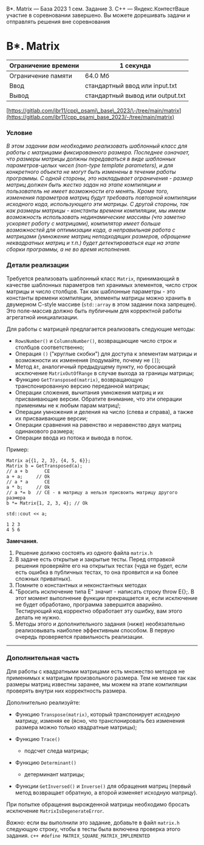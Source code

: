  B\*. Matrix — База 2023 1 сем. Задание 3\. C\+\+ — Яндекс.КонтестВаше участие в соревновании завершено. Вы можете дорешивать задачи и отправлять решения вне соревнования


B\*. Matrix
===========




| Ограничение времени | 1 секунда |
| --- | --- |
| Ограничение памяти | 64\.0 Мб |
| Ввод | стандартный ввод или input.txt |
| Вывод | стандартный вывод или output.txt |






[https://gitlab.com/ibr11/cpp\_psami\_base\_2023/\-/tree/main/matrix](https://gitlab.com/ibr11/cpp_psami_base_2023/-/tree/main/matrix)


### Условие


*В этом задании вам необходимо реализовать шаблонный класс для работы с матрицами фиксированного размера. Последнее
 означает, что размеры матрицы должны передаваться в виде шаблонных параметров\-целых чисел (non\-type template
 parameters), и для конкретного объекта не могут быть изменены в течении работы программы. С одной стороны, это
 накладывает ограничения \- размер матриц должен быть жестко задан на этапе компиляции и пользователь не имеет возможности
 его менять. Кроме того, изменения параметров матриц будут требовать повторной компиляции исходного кода, использующего
 эти матрицы. С другой стороны, так как размеры матрицы \- константы времени компиляции, мы имеем возможность использовать
 нединамические массивы (что заметно ускоряет работу с матрицами), компилятор имеет больше возможностей для оптимизации
 кода, а неправильная работа с матрицами (умножение матриц неподходящих размеров, обращение неквадратных матриц и т.п.)
 будет детектироваться еще на этапе сборки программы, а не во время исполнения.*


### Детали реализации


Требуется реализовать шаблонный класс `Matrix`, принимающий в качестве шаблонных параметров тип хранимых элементов,
 число строк матрицы и число столбцов. Так как шаблонные параметры \- это константы времени компиляции, элементы матрицы
 можно хранить в двумерном C\-style массиве (`std::array` в этом задании пока запрещен). Это поле\-массив должно быть
 публичным для корректной работы агрегатной инициализации.


Для работы с матрицей предлагается реализовать следующие методы:


* `RowsNumber()` и `ColumnsNumber()`, возвращающие число строк и столбцов соответственно;
* Операция `()` ("круглые скобки") для доступа к элементам матрицы и возможности их изменения
 (подумайте, почему не `[]`);
* Метод `At`, аналогичный предыдущему пункту, но бросающий исключение `MatrixOutOfRange` в случае выхода за границы
 матрицы;
* Функцию `GetTransposed(matrix)`, возвращающую транспонированную версию переданной матрицы;
* Операции сложения, вычитания умножения матриц и их присваивающие версии. Обратите внимание, что эти операции применимы
 не к любым парам матриц!;
* Операции умножения и деления на число (слева и справа), а также их присваивающие версии;
* Операции сравнения на равенство и неравенство двух матриц одинакового размера;
* Операции ввода из потока и вывода в поток.


Пример:




```
Matrix a{{1, 2, 3}, {4, 5, 6}};
Matrix b = GetTransposed(a);
// a + b      CE
a + a;     // Ok
// a * a      CE 
a * b;     // Ok
// a *= b  // CE - в матрицу a нельзя присвоить матрицу другого размера
b *= Matrix{1, 2, 3, 4}; // Ok

std::cout << a;
```




```
1 2 3
4 5 6
```


**Замечания.**


1. Решение должно состоять из одного файла `matrix.h`
2. В задаче есть открытые и закрытые тесты. Перед отправкой решения проверяйте его на открытых тестах (чуда не будет,
 если есть ошибка в публичных тестах, то она проявится и на более сложных приватных).
3. Помните о константных и неконстантных методах
4. "Бросить исключение типа E" значит \- написать строку throw E{};. В этот момент выполнение функции прекращается и,
 если исключение не будет обработано, программа завершится аварийно. Тестирующий код корректно обработает эту ошибку, вам
 этого делать не нужно.
5. Методы этого и дополнительного задания (ниже) необязательно реализовывать наиболее эффективным способом. В первую
 очередь проверяется правильность реализации.




---


### Дополнительная часть


Для работы с квадратными матрицами есть множество методов не применимых к матрицам произвольного размера. Тем не менее
 так как размеры матриц известны заранее, мы можем на этапе компиляции проверять внутри них корректность размера.


Дополнительно реализуйте:


* Функцию `Transpose(matrix)`, который транспонирует *исходную* матрицу, изменяя ее (ясно, что транспонировать без
 изменения размера можно только квадратные матрицы);
* Функцию `Trace()`

	+ подсчет следа матрицы;
* Функцию `Determinant()`

	+ детерминант матрицы;
* Функции `GetInversed()` и `Inverse()` для обращения матриц (первый метод возвращает обратную, а второй изменяет
 исходную матрицу).


При попытке обращения вырожденной матрицы необходимо бросать исключение `MatrixIsDegenerateError`.


*Важно:* если вы выполнили это задание, добавьте в файл `matrix.h` следующую строку, чтобы в тесты была включена
 проверка этого задания.
 `c++
 #define MATRIX_SQUARE_MATRIX_IMPLEMENTED` 





